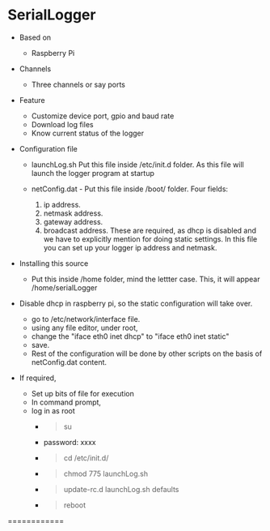 SerialLogger
============

+ Based on
	- Raspberry Pi

+ Channels
	- Three channels or say ports

+ Feature
	- Customize device port, gpio and baud rate
	- Download log files
	- Know current status of the logger

+ Configuration file
	
	- launchLog.sh
	Put this file inside /etc/init.d folder. As this file will launch the logger program at startup
	
	- netConfig.dat - Put this file inside /boot/ folder.
	Four fields:
		1. ip address.
		2. netmask address.
		3. gateway address.
		4. broadcast address.
	These are required, as dhcp is disabled and we have to explicitly mention for doing static settings.
	In this file you can set up your logger ip address and netmask.

+ Installing this source
	- Put this inside /home folder, mind the lettter case. This, it will appear /home/serialLogger

+ Disable dhcp in raspberry pi, so the static configuration will take over.
	- go to /etc/network/interface file.
	- using any file editor, under root, 
	- change the "iface eth0 inet dhcp" to "iface eth0 inet static"
	- save.
	- Rest of the configuration will be done by other scripts on the basis of netConfig.dat content.

+ If required,
	- Set up bits of file for execution
	- In command prompt,
	- log in as root
		- > su
		- password: xxxx
		- >cd /etc/init.d/
		- >chmod 775 launchLog.sh
		- >update-rc.d launchLog.sh defaults
		- >reboot

============


